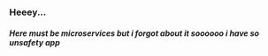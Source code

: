 ### Heeey...

##### Here must be microservices but i forgot about it soooooo i have so unsafety app 